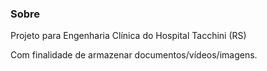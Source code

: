 ### Sobre

Projeto para Engenharia Clínica do Hospital Tacchini (RS)

Com finalidade de armazenar documentos/vídeos/imagens.